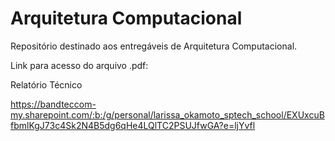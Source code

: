 # Arquitetura Computacional
Repositório destinado aos entregáveis de Arquitetura Computacional.

Link para acesso do arquivo .pdf:

Relatório Técnico

https://bandteccom-my.sharepoint.com/:b:/g/personal/larissa_okamoto_sptech_school/EXUxcuBfbmlKgJ73c4Sk2N4B5dg6qHe4LQlTC2PSUJfwGA?e=ljYvfl

